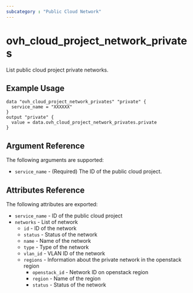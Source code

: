 ```yaml
---
subcategory : "Public Cloud Network"
---
```


# ovh_cloud_project_network_privates

List public cloud project private networks.

## Example Usage

```hcl
data "ovh_cloud_project_network_privates" "private" {
  service_name = "XXXXXX"
}
output "private" {
  value = data.ovh_cloud_project_network_privates.private
}
```

## Argument Reference

The following arguments are supported:

- `service_name` - (Required) The ID of the public cloud project.


## Attributes Reference

The following attributes are exported:

- `service_name` - ID of the public cloud project
- `networks` - List of network
  - `id` - ID of the network
  - `status` - Status of the network
  - `name` - Name of the network
  - `type` - Type of the network
  - `vlan_id` - VLAN ID of the network
  - `regions` - Information about the private network in the openstack region
    - `openstack_id` - Network ID on openstack region
    - `region` - Name of the region
    - `status` - Status of the network